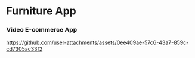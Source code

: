 
# Furniture App

### Video E-commerce App  
https://github.com/user-attachments/assets/0ee409ae-57c6-43a7-859c-cd7305ac33f2

